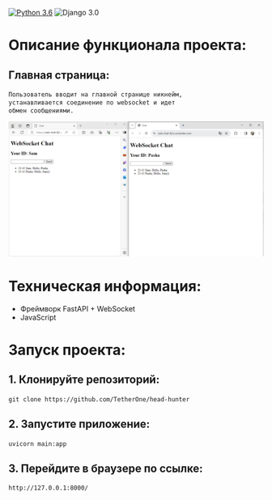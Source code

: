 [![Python 3.6](https://img.shields.io/badge/python-3.11-green.svg)](https://www.python.org/downloads/release/python-360/)
![Django 3.0](https://img.shields.io/badge/FastAPI-0.109.0-green.svg)

# Описание функционала проекта:

## Главная страница:
  
    Пользователь вводит на главной странице никнейм,
    устанавливается соединение по websocket и идет
    обмен сообщениями.

![Image alt](https://github.com/TetherOne/web-chat/raw/master/static/img.png)

# Техническая информация:
  - Фреймворк FastAPI + WebSocket
  - JavaScript

# Запуск проекта:

## 1. Клонируйте репозиторий:
```
git clone https://github.com/TetherOne/head-hunter
```
## 2. Запустите приложение:
```
uvicorn main:app
```
## 3. Перейдите в браузере по ссылке:
```
http://127.0.0.1:8000/
```
  


